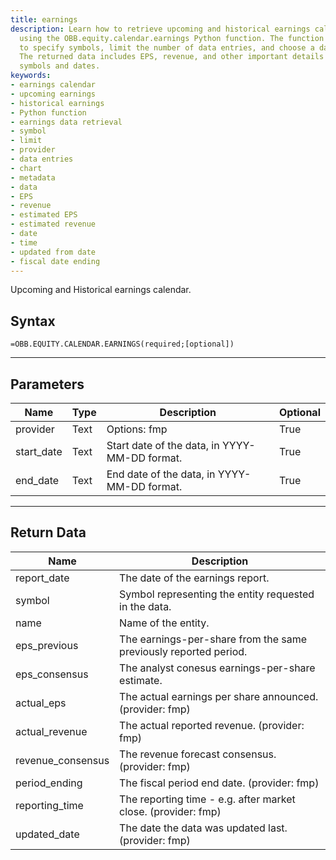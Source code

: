 ```yaml
---
title: earnings
description: Learn how to retrieve upcoming and historical earnings calendar data
  using the OBB.equity.calendar.earnings Python function. The function allows you
  to specify symbols, limit the number of data entries, and choose a data provider.
  The returned data includes EPS, revenue, and other important details for the specified
  symbols and dates.
keywords: 
- earnings calendar
- upcoming earnings
- historical earnings
- Python function
- earnings data retrieval
- symbol
- limit
- provider
- data entries
- chart
- metadata
- data
- EPS
- revenue
- estimated EPS
- estimated revenue
- date
- time
- updated from date
- fiscal date ending
---
```


<!-- markdownlint-disable MD041 -->

Upcoming and Historical earnings calendar.

## Syntax

```excel wordwrap
=OBB.EQUITY.CALENDAR.EARNINGS(required;[optional])
```

---

## Parameters

| Name | Type | Description | Optional |
| ---- | ---- | ----------- | -------- |
| provider | Text | Options: fmp | True |
| start_date | Text | Start date of the data, in YYYY-MM-DD format. | True |
| end_date | Text | End date of the data, in YYYY-MM-DD format. | True |

---

## Return Data

| Name | Description |
| ---- | ----------- |
| report_date | The date of the earnings report.  |
| symbol | Symbol representing the entity requested in the data.  |
| name | Name of the entity.  |
| eps_previous | The earnings-per-share from the same previously reported period.  |
| eps_consensus | The analyst conesus earnings-per-share estimate.  |
| actual_eps | The actual earnings per share announced. (provider: fmp) |
| actual_revenue | The actual reported revenue. (provider: fmp) |
| revenue_consensus | The revenue forecast consensus. (provider: fmp) |
| period_ending | The fiscal period end date. (provider: fmp) |
| reporting_time | The reporting time - e.g. after market close. (provider: fmp) |
| updated_date | The date the data was updated last. (provider: fmp) |
